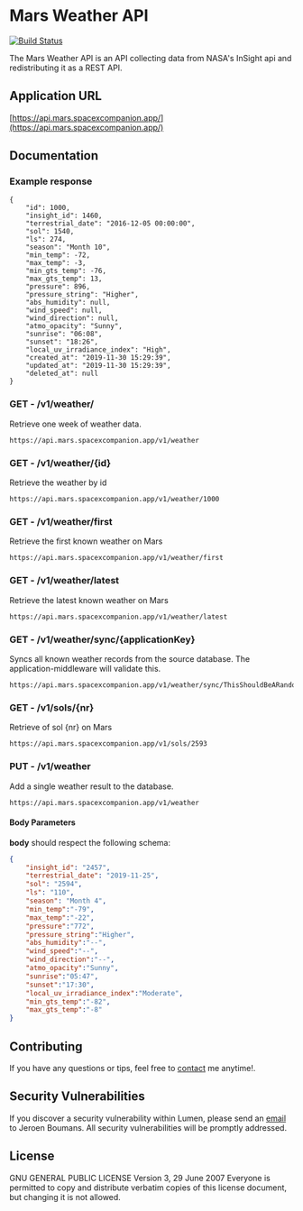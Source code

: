 # Mars Weather API

[![Build Status](https://travis-ci.org/laravel/lumen-framework.svg)](https://travis-ci.org/laravel/lumen-framework)

The Mars Weather API is an API collecting data from NASA's InSight api and redistributing it as a REST API.

## Application URL
[https://api.mars.spacexcompanion.app/](https://api.mars.spacexcompanion.app/)

## Documentation

### Example response

```
{
    "id": 1000,
    "insight_id": 1460,
    "terrestrial_date": "2016-12-05 00:00:00",
    "sol": 1540,
    "ls": 274,
    "season": "Month 10",
    "min_temp": -72,
    "max_temp": -3,
    "min_gts_temp": -76,
    "max_gts_temp": 13,
    "pressure": 896,
    "pressure_string": "Higher",
    "abs_humidity": null,
    "wind_speed": null,
    "wind_direction": null,
    "atmo_opacity": "Sunny",
    "sunrise": "06:08",
    "sunset": "18:26",
    "local_uv_irradiance_index": "High",
    "created_at": "2019-11-30 15:29:39",
    "updated_at": "2019-11-30 15:29:39",
    "deleted_at": null
}
```

### **GET** - /v1/weather/
Retrieve one week of weather data.
```
https://api.mars.spacexcompanion.app/v1/weather
```

### **GET** - /v1/weather/{id}
Retrieve the weather by id
```
https://api.mars.spacexcompanion.app/v1/weather/1000
```

### **GET** - /v1/weather/first
Retrieve the first known weather on Mars
```
https://api.mars.spacexcompanion.app/v1/weather/first
```

### **GET** - /v1/weather/latest
Retrieve the latest known weather on Mars
```
https://api.mars.spacexcompanion.app/v1/weather/latest
```

### **GET** - /v1/weather/sync/{applicationKey}
Syncs all known weather records from the source database. The application-middleware will validate this.
```
https://api.mars.spacexcompanion.app/v1/weather/sync/ThisShouldBeARandomKey
```

### **GET** - /v1/sols/{nr}
Retrieve of sol {nr} on Mars
```
https://api.mars.spacexcompanion.app/v1/sols/2593
```


### **PUT** - /v1/weather
Add a single weather result to the database.
```
https://api.mars.spacexcompanion.app/v1/weather
```

#### Body Parameters
**body** should respect the following schema:

```json
{
    "insight_id": "2457",
    "terrestrial_date": "2019-11-25",
    "sol": "2594",
    "ls": "110",
    "season": "Month 4",
    "min_temp":"-79",
    "max_temp":"-22",
    "pressure":"772",
    "pressure_string":"Higher",
    "abs_humidity":"--",
    "wind_speed":"--",
    "wind_direction":"--",
    "atmo_opacity":"Sunny",
    "sunrise":"05:47",
    "sunset":"17:30",
    "local_uv_irradiance_index":"Moderate",
    "min_gts_temp":"-82",
    "max_gts_temp":"-8"
}
```

## Contributing

If you have any questions or tips, feel free to [contact](https://www.studionoorderlicht.nl/contact/) me anytime!.

## Security Vulnerabilities

If you discover a security vulnerability within Lumen, please send an [email](https://www.studionoorderlicht.nl/contact/) to Jeroen Boumans. All security vulnerabilities will be promptly addressed.

## License

GNU GENERAL PUBLIC LICENSE
Version 3, 29 June 2007
Everyone is permitted to copy and distribute verbatim copies
of this license document, but changing it is not allowed.
